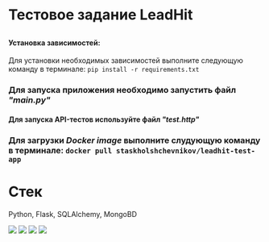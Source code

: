 # Тестовое задание LeadHit

##

#### Установка зависимостей:
Для установки необходимых зависимостей выполните следующую команду в терминале:
`pip install -r requirements.txt`


### Для запуска приложения необходимо запустить файл *"main.py"*

#### Для запуска API-тестов используйте файл *"test.http"*


### Для загрузки *Docker image* выполните слудующую команду в терминале: `docker pull staskholshchevnikov/leadhit-test-app`

# Стек

Python, Flask, SQLAlchemy, MongoBD

<img src="https://img.shields.io/badge/python-white?style=for-the-badge&logo=python&logoColor=blue"/> <img src="https://img.shields.io/badge/flask-white?style=for-the-badge&logo=flask&logoColor=blue"/> <img src="https://img.shields.io/badge/SQLAlchemy-white?style=for-the-badge&logo=SQLite&logoColor=blue"/> <img src="https://img.shields.io/badge/MongoDB-white?style=for-the-badge&logo=mongodb&logoColor=blue"/>
